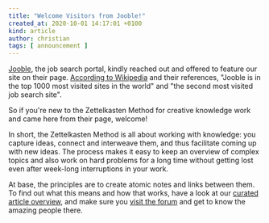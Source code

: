 ```yaml
---
title: "Welcome Visitors from Jooble!"
created_at: 2020-10-01 14:17:01 +0100
kind: article
author: christian
tags: [ announcement ]
---
```

[Jooble](https://de.jooble.org/stellenangebote-lehrerin), the job search portal, kindly reached out and offered to feature our site on their page. [According to Wikipedia](https://en.wikipedia.org/wiki/Jooble) and their references, "Jooble is in the top 1000 most visited sites in the world" and "the second most visited job search site".

So if you're new to the Zettelkasten Method for creative knowledge work and came here from their page, welcome!

In short, the Zettelkasten Method is all about working with knowledge: you capture ideas, connect and interweave them, and thus facilitate coming up with new ideas. The process makes it easy to keep an overview of complex topics and also work on hard problems for a long time without getting lost even after week-long interruptions in your work.

<!--get started with our [introduction to the Method](https://zettelkasten.de/intro), -->

At base, the principles are to create atomic notes and links between them. To find out what this means and how that works, have a look at our [curated article overview](https://zettelkasten.de/posts/overview/), and make sure you [visit the forum](https://forum.zettelkasten.de) and get to know the amazing people there.

